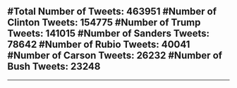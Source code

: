 #Total Number of Tweets: 463951 
#Number of Clinton Tweets: 154775
#Number of Trump Tweets: 141015
#Number of Sanders Tweets: 78642
#Number of Rubio Tweets: 40041
#Number of Carson Tweets: 26232
#Number of Bush Tweets: 23248
---
---
